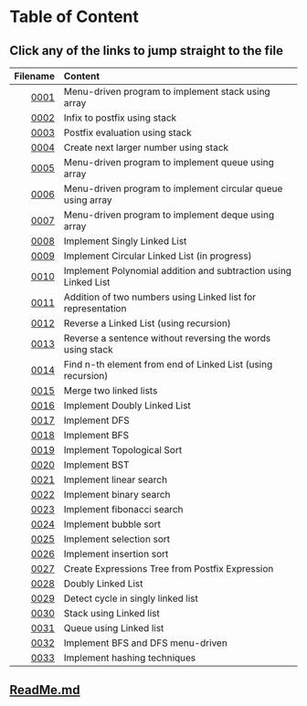 # Table of Content

## Click any of the links to jump straight to the file

Filename | Content
--: | :--
[0001](./0001.c) | Menu-driven program to implement stack using array
[0002](./0002.c) | Infix to postfix using stack
[0003](./0003.c) | Postfix evaluation using stack
[0004](./0004.c) | Create next larger number using stack
[0005](./0005.c) | Menu-driven program to implement queue using array
[0006](./0006.c) | Menu-driven program to implement circular queue using array
[0007](./0007.c) | Menu-driven program to implement deque using array
[0008](./0008.c) | Implement Singly Linked List
[0009]() | Implement Circular Linked List (in progress)
[0010](./0010.c) | Implement Polynomial addition and subtraction using Linked List
[0011](./0011.c) | Addition of two numbers using Linked list for representation
[0012](./0012.c) | Reverse a Linked List (using recursion)
[0013](./0013.c) | Reverse a sentence without reversing the words using stack
[0014](./0014.c) | Find n-th element from end of Linked List (using recursion)
[0015](./0015.c) | Merge two linked lists
[0016](./0016.c) | Implement Doubly Linked List
[0017](./0017.c) | Implement DFS
[0018](./0018.c) | Implement BFS
[0019](./0019.c) | Implement Topological Sort
[0020](./0020.c) | Implement BST
[0021](./0021.c) | Implement linear search
[0022](./0022.c) | Implement binary search
[0023](./0023.c) | Implement fibonacci search
[0024](./0024.c) | Implement bubble sort
[0025](./0025.c) | Implement selection sort
[0026](./0026.c) | Implement insertion sort
[0027](./0027.c) | Create Expressions Tree from Postfix Expression
[0028](./0028.c) | Doubly Linked List
[0029](./0029.c) | Detect cycle in singly linked list
[0030](./0030.c) | Stack using Linked list
[0031](./0031.c) | Queue using Linked list
[0032](./0032.c) | Implement BFS and DFS menu-driven
[0033](./0033.c) | Implement hashing techniques

## [ReadMe.md](./ReadMe.md)